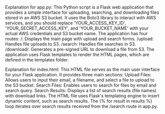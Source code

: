 Explanation for app.py: This Python script is a Flask web application that provides a simple interface for uploading, searching, and downloading files stored in an AWS S3 bucket. It uses the Boto3 library to interact with AWS services, and you should replace 'YOUR_ACCESS_KEY_ID', 'YOUR_SECRET_ACCESS_KEY', and 'YOUR_BUCKET_NAME' with your actual AWS credentials and S3 bucket name. The application has four routes: /: Displays the main page with upload and search forms. /upload: Handles file uploads to S3. /search: Handles file searches in S3. /download/: Generates a pre-signed URL to download a file from S3. The application uses Flask templates to render the HTML pages, which are defined in the templates folder.

Explanation for index.html: This HTML file serves as the main user interface for your Flask application. It provides three main sections:
Upload Files: Allows users to input their email, a filename, and select a file to upload to the S3 bucket. Search Files: Enables users to search for files by email and search query. Search Results: Displays a list of search results (file names) with download links. The HTML file uses Flask's templating engine to insert dynamic content, such as search results. The {% for result in results %} loop iterates over search results received from the /search route in app.py.
